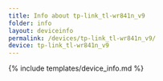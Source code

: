 ```yaml
---
title: Info about tp-link_tl-wr841n_v9
folder: info
layout: deviceinfo
permalink: /devices/tp-link_tl-wr841n_v9/
device: tp-link_tl-wr841n_v9
---
```

{% include templates/device_info.md %}
